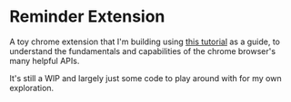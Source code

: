 # Reminder Extension

A toy chrome extension that I'm building using [this tutorial](https://developer.chrome.com/docs/extensions/mv3/getstarted/) as a guide, to understand the fundamentals and capabilities of the chrome browser's many helpful APIs.

It's still a WIP and largely just some code to play around with for my own exploration.
